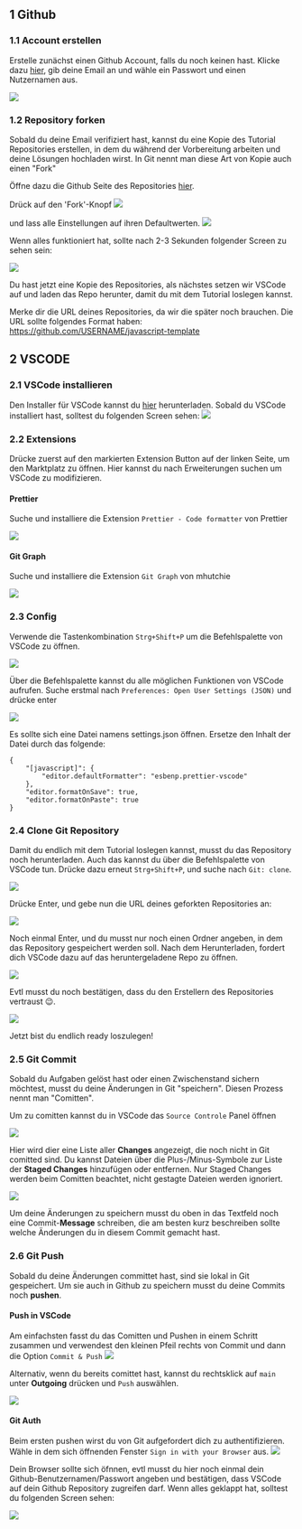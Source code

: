 ## 1 Github

### 1.1 Account erstellen

Erstelle zunächst einen Github Account, falls du noch keinen hast. Klicke dazu [hier](https://github.com/signup), gib deine Email an und wähle ein Passwort und einen Nutzernamen aus.

![](./setup_pictures/GithubSignup.png)

### 1.2 Repository forken

Sobald du deine Email verifiziert hast, kannst du eine Kopie des Tutorial Repositories erstellen, in dem du während der Vorbereitung arbeiten und deine Lösungen hochladen wirst.
In Git nennt man diese Art von Kopie auch einen "Fork"

Öffne dazu die Github Seite des Repositories [hier](https://github.com/info-hsaka/javascript-template).

Drück auf den 'Fork'-Knopf
![](./setup_pictures/Fork1.png)

und lass alle Einstellungen auf ihren Defaultwerten.
![](./setup_pictures/Fork2.png)

Wenn alles funktioniert hat, sollte nach 2-3 Sekunden folgender Screen zu sehen sein:

![](./setup_pictures/ForkSuccess.png)

Du hast jetzt eine Kopie des Repositories, als nächstes setzen wir VSCode auf und laden das Repo herunter, damit du mit dem Tutorial loslegen kannst.

Merke dir die URL deines Repositories, da wir die später noch brauchen. Die URL sollte folgendes Format haben:
https://github.com/USERNAME/javascript-template

## 2 VSCODE

### 2.1 VSCode installieren

Den Installer für VSCode kannst du [hier](https://code.visualstudio.com/Download) herunterladen.
Sobald du VSCode installiert hast, solltest du folgenden Screen sehen:
![](./setup_pictures/VSCodeStartScreen.png)

### 2.2 Extensions

Drücke zuerst auf den markierten Extension Button auf der linken Seite, um den Marktplatz zu öffnen. Hier kannst du nach Erweiterungen suchen um VSCode zu modifizieren.

#### Prettier

Suche und installiere die Extension `Prettier - Code formatter` von Prettier

![](./setup_pictures/VSCodePrettier.png)

#### Git Graph

Suche und installiere die Extension `Git Graph` von mhutchie

![](./setup_pictures/VSCodeGitGraph.png)

### 2.3 Config

Verwende die Tastenkombination `Strg+Shift+P` um die Befehlspalette von VSCode zu öffnen.

![](./setup_pictures/VSCodeCommandPalette.png)

Über die Befehlspalette kannst du alle möglichen Funktionen von VSCode aufrufen. Suche erstmal nach `Preferences: Open User Settings (JSON)` und drücke enter

![](./setup_pictures/VSCodeCommandPalette2.png)

Es sollte sich eine Datei namens settings.json öffnen.
Ersetze den Inhalt der Datei durch das folgende:

```
{
    "[javascript]": {
        "editor.defaultFormatter": "esbenp.prettier-vscode"
    },
    "editor.formatOnSave": true,
    "editor.formatOnPaste": true
}

```

### 2.4 Clone Git Repository

Damit du endlich mit dem Tutorial loslegen kannst, musst du das Repository noch herunterladen. Auch das kannst du über die Befehlspalette von VSCode tun. Drücke dazu erneut `Strg+Shift+P`, und suche nach `Git: clone`.

![](./setup_pictures/GitClone.png)

Drücke Enter, und gebe nun die URL deines geforkten Repositories an:

![](./setup_pictures/GitCloneURL.png)

Noch einmal Enter, und du musst nur noch einen Ordner angeben, in dem das Repository gespeichert werden soll. Nach dem Herunterladen, fordert dich VSCode dazu auf das heruntergeladene Repo zu öffnen.

![](./setup_pictures/GitCloneOpen.png)

Evtl musst du noch bestätigen, dass du den Erstellern des Repositories vertraust 😉.

![](./setup_pictures/GitCloneTrust.png)

Jetzt bist du endlich ready loszulegen!

### 2.5 Git Commit

Sobald du Aufgaben gelöst hast oder einen Zwischenstand sichern möchtest, musst du deine Änderungen in Git "speichern". Diesen Prozess nennt man "Comitten".

Um zu comitten kannst du in VSCode das `Source Controle` Panel öffnen

![](./setup_pictures/GitCommit1.png)

Hier wird dier eine Liste aller **Changes** angezeigt, die noch nicht in Git comitted sind.
Du kannst Dateien über die Plus-/Minus-Symbole zur Liste der **Staged Changes** hinzufügen oder entfernen.
Nur Staged Changes werden beim Comitten beachtet, nicht gestagte Dateien werden ignoriert.

![](./setup_pictures/GitCommit2.png)

Um deine Änderungen zu speichern musst du oben in das Textfeld noch eine Commit-**Message** schreiben, die am besten kurz beschreiben sollte welche Änderungen du in diesem Commit gemacht hast.

### 2.6 Git Push

Sobald du deine Änderungen committet hast, sind sie lokal in Git gespeichert. Um sie auch in Github zu speichern musst du deine Commits noch **pushen**.

#### Push in VSCode

Am einfachsten fasst du das Comitten und Pushen in einem Schritt zusammen und verwendest den kleinen Pfeil rechts von Commit und dann die Option `Commit & Push`
![](./setup_pictures/GitPushDirect.png)

Alternativ, wenn du bereits comittet hast, kannst du rechtsklick auf `main` unter **Outgoing** drücken und `Push` auswählen.

![](./setup_pictures/GitPushIndirect.png)

#### Git Auth

Beim ersten pushen wirst du von Git aufgefordert dich zu authentifizieren.
Wähle in dem sich öffnenden Fenster `Sign in with your Browser` aus.
![](./setup_pictures/GitPushAuth.png)

Dein Browser sollte sich öfnnen, evtl musst du hier noch einmal dein Github-Benutzernamen/Passwort angeben und bestätigen, dass VSCode auf dein Github Repository zugreifen darf.
Wenn alles geklappt hat, solltest du folgenden Screen sehen:

![](./setup_pictures/GitPushAuth2.png)
